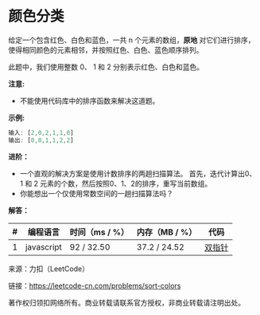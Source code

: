 # 颜色分类

给定一个包含红色、白色和蓝色，一共 n 个元素的数组，**原地** 对它们进行排序，使得相同颜色的元素相邻，并按照红色、白色、蓝色顺序排列。

此题中，我们使用整数 0、 1 和 2 分别表示红色、白色和蓝色。

**注意:**

- 不能使用代码库中的排序函数来解决这道题。

**示例:**

``` javascript
输入: [2,0,2,1,1,0]
输出: [0,0,1,1,2,2]
```

**进阶：**

- 一个直观的解决方案是使用计数排序的两趟扫描算法。
首先，迭代计算出0、1 和 2 元素的个数，然后按照0、1、2的排序，重写当前数组。
- 你能想出一个仅使用常数空间的一趟扫描算法吗？

**解答：**

**#**|**编程语言**|**时间（ms / %）**|**内存（MB / %）**|**代码**
--|--|--|--|--
1|javascript|92 / 32.50|37.2 / 24.52|[双指针](./javascript/ac_v1.js)

来源：力扣（LeetCode）

链接：https://leetcode-cn.com/problems/sort-colors

著作权归领扣网络所有。商业转载请联系官方授权，非商业转载请注明出处。
